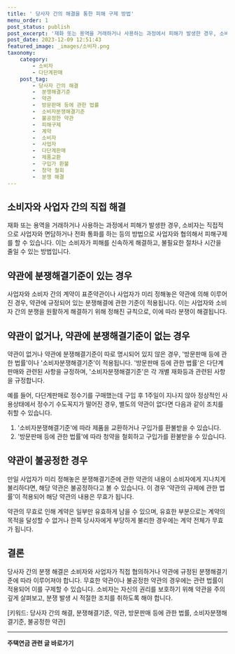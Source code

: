 ```yaml
---
title: ' 당사자 간의 해결을 통한 피해 구제 방법'
menu_order: 1
post_status: publish
post_excerpt: '재화 또는 용역을 거래하거나 사용하는 과정에서 피해가 발생한 경우, 소비자는 직접적으로 사업자와 면담하거나 전화 통화를 하는 등의 방법으로 사업자와 협의해서 피해구제를 할 수 있습니다. 이는 소비자가 피해를 신속하게 해결하고, 불필요한 절차나 시간을 줄일 수 있는 방법입니다.'
post_date: 2023-12-09 12:51:43
featured_image: _images/소비자.png
taxonomy:
    category:
        - 소비자
        - 다단계판매
    post_tag:
        - 당사자 간의 해결
        -  분쟁해결기준
        -  약관
        -  방문판매 등에 관한 법률
        -  소비자분쟁해결기준
        -  불공정한 약관
        -  피해구제
        -  계약
        -  소비자
        -  사업자
        -  다단계판매
        -  제품교환
        -  구입가 환불
        -  청약 철회
        -  분쟁 해결
---
```



## 소비자와 사업자 간의 직접 해결

재화 또는 용역을 거래하거나 사용하는 과정에서 피해가 발생한 경우, 소비자는 직접적으로 사업자와 면담하거나 전화 통화를 하는 등의 방법으로 사업자와 협의해서 피해구제를 할 수 있습니다. 이는 소비자가 피해를 신속하게 해결하고, 불필요한 절차나 시간을 줄일 수 있는 방법입니다.

## 약관에 분쟁해결기준이 있는 경우

사업자와 소비자 간의 계약이 표준약관이나 사업자가 미리 정해놓은 약관에 의해 이루어진 경우, 약관에 규정되어 있는 분쟁해결에 관한 기준이 적용됩니다. 이는 사업자와 소비자 간의 분쟁을 원활하게 해결하기 위해 정해진 규칙으로, 이에 따라 분쟁이 해결됩니다.

## 약관이 없거나, 약관에 분쟁해결기준이 없는 경우

약관이 없거나 약관에 분쟁해결기준이 따로 명시되어 있지 않은 경우, '방문판매 등에 관한 법률'이나 '소비자분쟁해결기준'이 적용됩니다. '방문판매 등에 관한 법률'은 다단계판매와 관련된 사항을 규정하며, '소비자분쟁해결기준'은 각 개별 재화등과 관련된 사항을 규정합니다.

예를 들어, 다단계판매로 정수기를 구매했는데 구입 후 1주일이 지나지 않아 정상적인 사용상태에서 정수기 수도꼭지가 떨어진 경우, 별도의 약관이 없다면 다음과 같이 조치를 취할 수 있습니다.
1. '소비자분쟁해결기준'에 따라 제품을 교환하거나 구입가를 환불받을 수 있습니다.
2. '방문판매 등에 관한 법률'에 따라 청약을 철회하고 구입가를 환불받을 수 있습니다.

## 약관이 불공정한 경우

만일 사업자가 미리 정해놓은 분쟁해결기준에 관한 약관의 내용이 소비자에게 지나치게 불리하다면, 해당 약관은 불공정하다고 볼 수 있습니다. 이 경우 '약관의 규제에 관한 법률'이 적용되어 해당 약관의 내용은 무효가 됩니다. 

약관의 무효로 인해 계약은 일부만 유효하게 남을 수 있으며, 유효한 부분으로는 계약의 목적을 달성할 수 없거나 한쪽 당사자에게 부당하게 불리한 경우에는 계약 전체가 무효가 됩니다. 

## 결론

당사자 간의 분쟁 해결은 소비자와 사업자가 직접 협의하거나 약관에 규정된 분쟁해결기준에 따라 이루어져야 합니다. 무효한 약관이나 불공정한 약관의 경우에는 관련 법률이 적용되어 이를 구제할 수 있습니다. 소비자는 자신의 권리를 보호하기 위해 약관을 주의 깊게 살펴보고, 분쟁 발생 시 적절한 조치를 취하도록 해야 합니다.

[키워드: 당사자 간의 해결, 분쟁해결기준, 약관, 방문판매 등에 관한 법률, 소비자분쟁해결기준, 불공정한 약관]
<!-- wp:separator -->
<hr class="wp-block-separator has-alpha-channel-opacity"/>
<!-- /wp:separator -->

<!-- wp:group {"backgroundColor":"base","layout":{"type":"constrained"}} -->
<div class="wp-block-group has-base-background-color has-background"><!-- wp:paragraph {"align":"center","fontSize":"medium"} -->
<p class="has-text-align-center has-large-font-size"><strong>주택연금 관련 글 바로가기</strong></p>
<!-- /wp:paragraph -->


<!-- wp:latest-posts
{"categories":[{"id":14528,"count":19,"description":"","link":"https://uknowlaw.com/category/%ec%a3%bc%ed%83%9d%ec%97%b0%ea%b8%88/","name":"주택연금","slug":"주택연금","taxonomy":"category","parent":0,"meta":[],"_links":{"self":[{"href":"https://uknowlaw.com/wp-json/wp/v2/categories/14528"}],"collection":[{"href":"https://uknowlaw.com/wp-json/wp/v2/categories"}],"about":[{"href":"https://uknowlaw.com/wp-json/wp/v2/taxonomies/category"}],"wp:post_type":[{"href":"https://uknowlaw.com/wp-json/wp/v2/posts?categories=14528"}],"curies":[{"name":"wp","href":"https://api.w.org/{rel}","templated":true}]}}],"postsToShow":100,"excerptLength":28,"postLayout":"grid","columns":2,"featuredImageAlign":"left","featuredImageSizeSlug":"large","fontSize":"small"} /--></div>
<!-- /wp:group -->